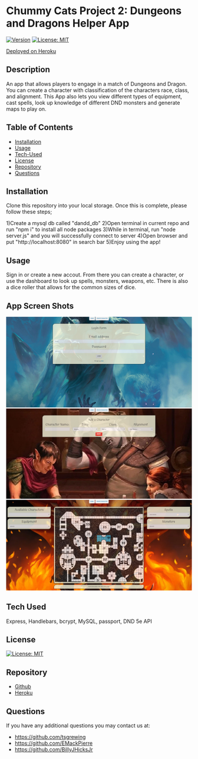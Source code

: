 # Chummy Cats Project 2: Dungeons and Dragons Helper App
  
  [![Version](https://img.shields.io/badge/version-1.0.0-blue.svg?cacheSeconds=2592000)]()
  [![License: MIT](https://img.shields.io/badge/License-MIT-yellow.svg)](https://opensource.org/licenses/MIT)
  
  [Deployed on Heroku](https://blooming-ridge-74846.herokuapp.com/)
  
  ## Description
An app that allows players to engage in a match of Dungeons and Dragon. You can create a character with classification of the characters race, class, and alignment. This App also lets you view different types of equipment, cast spells, look up knowledge of different DND monsters and generate maps to play on. 

  ## Table of Contents

  * [Installation](#installation)
  * [Usage](#usage)
  * [Tech-Used](#Tech-Used)
  * [License](#license)
  * [Repository](#Repository)
  * [Questions](#questions)

  ## Installation

Clone this repository into your local storage. Once this is complete, please follow these steps;

1)Create a mysql db called "dandd_db" 2)Open terminal in current repo and run "npm i" to install all node packages 3)While in terminal, run "node server.js" and you will successfully connect to server 4)Open browser and put "http://localhost:8080" in search bar 5)Enjoy using the app!

  ## Usage
  
 Sign in or create a new accout. From there you can create a character, or use the dashboard to look up spells, monsters, weapons, etc. There is also a dice roller that allows for the common sizes of dice. 

  ## App Screen Shots

  ![Photo](./images/DND-Helper1.PNG)   
  ![Photo](./images/DND-Helper2.PNG)
  ![Photo](./images/DND-Helper3.PNG)

  ## Tech Used
  
  Express, Handlebars, bcrypt, MySQL, passport, DND 5e API


  ## License

  [![License: MIT](https://img.shields.io/badge/License-MIT-yellow.svg)](https://opensource.org/licenses/MIT)

  ## Repository

  - [Github](https://github.com/tsgrewing/project-2)
  - [Heroku](https://blooming-ridge-74846.herokuapp.com/)

  ## Questions

  If you have any additional questions you may contact us at:

   * https://github.com/tsgrewing
   * https://github.com/EMackPierre
   * https://github.com/BillyJHicksJr

  
